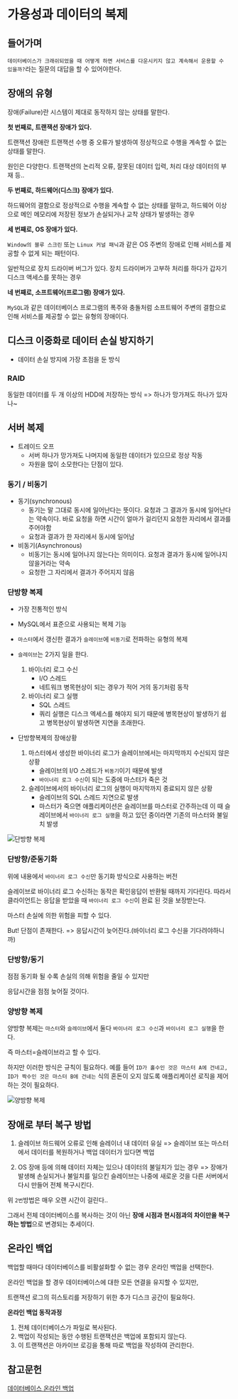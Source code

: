 # 가용성과 데이터의 복제

## 들어가며
`데이터베이스가 크래쉬되었을 때 어떻게 하면 서비스를 다운시키지 않고 계속해서 운용할 수 있을까?`라는 질문의 대답을 할 수 있어야한다.

## 장애의 유형
장애(Failure)란 시스템이 제대로 동작하지 않는 상태를 말한다.

**첫 번째로, 트랜잭션 장애가 있다.**

트랜잭션 장애란 트랜잭션 수행 중 오류가 발생하여 정상적으로 수행을 계속할 수 없는 상태를 말한다.

원인은 다양한다. 트랜잭션의 논리적 오류, 잘못된 데이터 입력, 처리 대상 데이터의 부재 등..

**두 번째로, 하드웨어(디스크) 장애가 있다.**

하드웨어의 결함으로 정상적으로 수행을 계속할 수 없는 상태를 말하고, 하드웨어 이상으로 메인 메모리에 저장된 정보가 손실되거나 교착 상태가 발생하는 경우

**세 번째로, OS 장애가 있다.**

`Window의 블루 스크린` 또는 `Linux 커널 패닉`과 같은 OS 주변의 장애로 인해 서비스를 제공할 수 없게 되는 패턴이다.

일반적으로 장치 드라이버 버그가 있다. 장치 드라이버가 고부하 처리를 하다가 갑자기 디스크 액세스를 못하는 경우

**네 번째로, 소프트웨어(프로그램) 장애가 있다.**

`MySQL`과 같은 데이터베이스 프로그램의 폭주와 충돌처럼 소프트웨어 주변의 결함으로 인해 서비스를 제공할 수 없는 유형의 장애이다.

## 디스크 이중화로 데이터 손실 방지하기
- 데이터 손실 방지에 가장 초점을 둔 방식

### RAID
동일한 데이터를 두 개 이상의 HDD에 저장하는 방식
=> 하나가 망가져도 하나가 있자나~

## 서버 복제
- 트레이드 오프
  - 서버 하나가 망가져도 나머지에 동일한 데이터가 있으므로 정상 작동
  - 자원을 많이 소모한다는 단점이 있다.

### 동기 / 비동기
- 동기(synchronous)
  - 동기는 말 그대로 동시에 일어난다는 뜻이다. 요청과 그 결과가 동시에 일어난다는 약속이다. 바로 요청을 하면 시간이 얼마가 걸리던지 요청한 자리에서 결과를 주어야함
  - 요청과 결과가 한 자리에서 동시에 일어남
- 비동기(Asynchronous)
  - 비동기는 동시에 일어나지 않는다는 의미이다. 요청과 결과가 동시에 일어나지 않을거라는 약속
  - 요청한 그 자리에서 결과가 주어지지 않음

### 단방향 복제
- 가장 전통적인 방식
- MySQL에서 표준으로 사용되는 복제 기능
- `마스터`에서 갱신한 결과가 `슬레이브`에 `비동기`로 전파하는 유형의 복제
- `슬레이브`는 2가지 일을 한다.
  1. 바이너리 로그 수신
     - I/O 스레드
     - 네트워크 병목현상이 되는 경우가 적어 거의 동기처럼 동작
  2. 바이너리 로그 실행
     - SQL 스레드
     - 쿼리 실행은 디스크 엑세스를 해야지 되기 때문에 병목현상이 발생하기 쉽고 병목현상이 발생하면 지연을 초래한다.

- 단방향복제의 장애상황
  1. 마스터에서 생성한 바이너리 로그가 슬레이브에서는 마지막까지 수신되지 않은 상황
     - 슬레이브의 I/O 스레드가 `비동기`이기 때문에 발생
     - `바이너리 로그 수신`이 되는 도중에 마스터가 죽은 것
  2. 슬레이브에서의 바이너리 로그의 실행이 마지막까지 종료되지 않은 상황
     - 슬레이브의 SQL 스레드 지연으로 발생
     - 마스터가 죽으면 애플리케이션은 슬레이브를 마스터로 간주하는데 이 때 슬레이브에서 `바이너리 로그 실행`을 하고 있던 중이라면 기존의 마스터와 불일치 발생

![단방향 복제](beom/assets/1.png)

### 단방향/준동기화
위에 내용에서 `바이너리 로그 수신`만 동기화 방식으로 사용하는 버전

슬레이브로 바이너리 로그 수신하는 동작은 확인응답이 반환될 때까지 기다린다. 따라서 클라이언트는 응답을 받았을 때 `바이너리 로그 수신`이 완료 된 것을 보장받는다.

마스터 손실에 의한 위험을 피할 수 있다.

But! 단점이 존재한다.
=> 응답시간이 늦어진다.(바이너리 로그 수신을 기다려야하니까)

### 단방향/동기
점점 동기화 될 수록 손실의 의해 위험을 줄일 수 있지만

응답시간을 점점 늦어질 것이다.

### 양방향 복제
양방향 복제는 `마스터`와 `슬레이브`에서 둘다 `바이너리 로그 수신`과 `바이너리 로그 실행`을 한다.

즉 마스터=슬레이브라고 할 수 있다.

하지만 이러한 방식은 규칙이 필요하다. 예를 들어 `ID가 홀수인 것은 마스터 A에 건네고, ID가 짝수인 것은 마스터 B에 건네는` 식의 혼돈이 오지 않도록 애플리케이션 로직을 제어하는 것이 필요하다.

![양방향 복제](beom/assets/2.png)

## 장애로 부터 복구 방법
1. 슬레이브 하드웨어 오류로 인해 슬레이너 내 데이터 유실
=> 슬레이브 또는 마스터에서 데이터를 복원하거나 백업 데이터가 있다면 백업

2. OS 장애 등에 의해 데이터 자체는 있으나 데이터의 불일치가 있는 경우
=> 장애가 발생해 손실되거나 불일치를 일으킨 슬레이브는 나중에 새로운 것을 다른 서버에서 다시 만들어 전체 복구시킨다.

위 `2번`방법은 매우 오랜 시간이 걸린다..

그래서 전체 데이터베이스를 복사하는 것이 아닌 **장애 시점과 현시점과의 차이만을 복구하는 방법**으로 변경되는 추세이다.

## 온라인 백업
백업할 때마다 데이터베이스를 비활설화할 수 없는 경우 온라인 백업을 선택한다.

온라인 백업을 할 경우 데이터베이스에 대한 모든 연결을 유지할 수 있지만,

트랜잭션 로그의 히스토리를 저장하기 위한 추가 디스크 공간이 필요하다.


**온라인 백업 동작과정**
1. 전체 데이터베이스가 파일로 복사된다.
2. 백업이 작성되는 동안 수행된 트랜잭션은 백업에 포함되지 않는다.
3. 이 트랜잭션은 아카이브 로깅을 통해 따로 백업을 작성하여 관리한다.


## 참고문헌
[데이터베이스 온라인 백업](https://www.ibm.com/docs/ko/license-metric-tool?topic=database-backing-up-db2)

